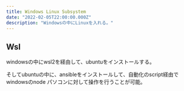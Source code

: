```yaml
---
title: Windows Linux Subsystem
date: "2022-02-05T22:00:00.000Z"
description: "Windowsの中にLinuxを入れる。"
---
```


## Wsl

windowsの中にwsl2を経由して、ubuntuをインストールする。

そしてubuntuの中に、ansibleをインストールして、自動化のscript経由でwindowsのnode パソコンに対して操作を行うことが可能。